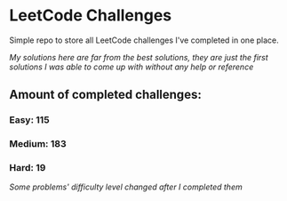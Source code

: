 
# LeetCode Challenges

Simple repo to store all LeetCode challenges I've completed in one place.

<i>My solutions here are far from the best solutions, they are just the first solutions I was able to come up with without any help or reference</i>

## Amount of completed challenges:

### Easy: 115

### Medium: 183

### Hard: 19

<i>Some problems' difficulty level changed after I completed them</i>
